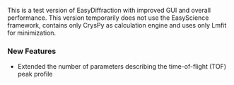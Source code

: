 This is a test version of EasyDiffraction with improved GUI and overall performance. This version temporarily does not use the EasyScience framework, contains only CrysPy as calculation engine and uses only Lmfit for minimization.  

### New Features

- Extended the number of parameters describing the time-of-flight (TOF) peak profile
